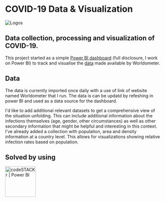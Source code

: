 # COVID-19 Data & Visualization

![Logos](https://www.leaders-in-law.com/wp-content/uploads/2020/03/COVID-19.png)

## Data collection, processing and visualization of COVID-19.

This project started as a simple [Power BI dashboard][public-dashboard] (full disclosure, I work on Power BI) to track and visualise the [data][Worldometer] made available by Worldometer. 

## Data

The data is currently imported once daily with a use of link of website named Worldometer that I run. The data is can be updatd by refeshing in power BI and used as a data source for the dashboard. 

I'd like to add additional relevant datasets to get a comprehensive view of the situation unfolding. This can include additional information about the infections themselves (age, gender, other circumstances) as well as other secondary information that might be helpful and interesting in this context. I've already added a collection with population, area and density information at a country level. This allows for visualizations showing relative infection rates based on population. 

## Solved by using

<img align="centre" alt="codeSTACKr | Power BI" width="99px" src="https://www.kindpng.com/picc/m/2-21404_microsoft-power-bi-logo-vector-hd-png-download.png" />       


[public-dashboard]: https://drive.google.com/file/d/1RufI7uoPzaqjBH7YQ99OW5chbZkvVpUP/view?usp=sharing
[Worldometer]: https://www.worldometers.info/coronavirus/
